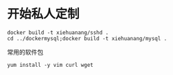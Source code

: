 # 开始私人定制

```
docker build -t xiehuanang/sshd .
cd ../dockermysql;docker build -t xiehuanang/mysql .
```

常用的软件包

```
yum install -y vim curl wget
```
